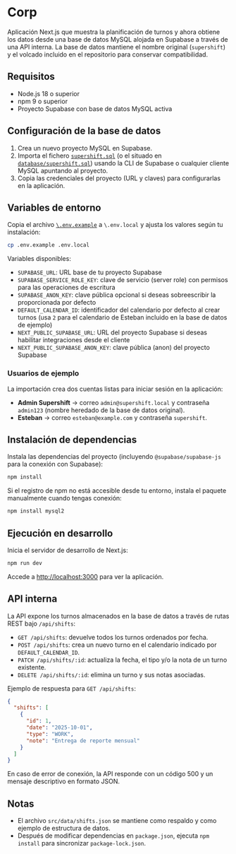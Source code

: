 # Corp

Aplicación Next.js que muestra la planificación de turnos y ahora obtiene los datos desde una base de datos MySQL alojada en Supabase a través de una API interna. La base de datos mantiene el nombre original (`supershift`) y el volcado incluido en el repositorio para conservar compatibilidad.

## Requisitos

- Node.js 18 o superior
- npm 9 o superior
- Proyecto Supabase con base de datos MySQL activa

## Configuración de la base de datos

1. Crea un nuevo proyecto MySQL en Supabase.
2. Importa el fichero [`supershift.sql`](./supershift.sql) (o el situado en [`database/supershift.sql`](./database/supershift.sql)) usando la CLI de Supabase o cualquier cliente MySQL apuntando al proyecto.
3. Copia las credenciales del proyecto (URL y claves) para configurarlas en la aplicación.

## Variables de entorno

Copia el archivo [`\.env.example`](./.env.example) a `\.env.local` y ajusta los valores según tu instalación:

```bash
cp .env.example .env.local
```

Variables disponibles:

- `SUPABASE_URL`: URL base de tu proyecto Supabase
- `SUPABASE_SERVICE_ROLE_KEY`: clave de servicio (server role) con permisos para las operaciones de escritura
- `SUPABASE_ANON_KEY`: clave pública opcional si deseas sobreescribir la proporcionada por defecto
- `DEFAULT_CALENDAR_ID`: identificador del calendario por defecto al crear turnos (usa `2` para el calendario de Esteban incluido en la base de datos de ejemplo)
- `NEXT_PUBLIC_SUPABASE_URL`: URL del proyecto Supabase si deseas habilitar integraciones desde el cliente
- `NEXT_PUBLIC_SUPABASE_ANON_KEY`: clave pública (anon) del proyecto Supabase

### Usuarios de ejemplo

La importación crea dos cuentas listas para iniciar sesión en la aplicación:

- **Admin Supershift** → correo `admin@supershift.local` y contraseña `admin123` (nombre heredado de la base de datos original).
- **Esteban** → correo `esteban@example.com` y contraseña `supershift`.

## Instalación de dependencias

Instala las dependencias del proyecto (incluyendo `@supabase/supabase-js` para la conexión con Supabase):

```bash
npm install
```

Si el registro de npm no está accesible desde tu entorno, instala el paquete manualmente cuando tengas conexión:

```bash
npm install mysql2
```

## Ejecución en desarrollo

Inicia el servidor de desarrollo de Next.js:

```bash
npm run dev
```

Accede a [http://localhost:3000](http://localhost:3000) para ver la aplicación.

## API interna

La API expone los turnos almacenados en la base de datos a través de rutas REST bajo `/api/shifts`:

- `GET /api/shifts`: devuelve todos los turnos ordenados por fecha.
- `POST /api/shifts`: crea un nuevo turno en el calendario indicado por `DEFAULT_CALENDAR_ID`.
- `PATCH /api/shifts/:id`: actualiza la fecha, el tipo y/o la nota de un turno existente.
- `DELETE /api/shifts/:id`: elimina un turno y sus notas asociadas.

Ejemplo de respuesta para `GET /api/shifts`:

```json
{
  "shifts": [
    {
      "id": 1,
      "date": "2025-10-01",
      "type": "WORK",
      "note": "Entrega de reporte mensual"
    }
  ]
}
```

En caso de error de conexión, la API responde con un código 500 y un mensaje descriptivo en formato JSON.

## Notas

- El archivo `src/data/shifts.json` se mantiene como respaldo y como ejemplo de estructura de datos.
- Después de modificar dependencias en `package.json`, ejecuta `npm install` para sincronizar `package-lock.json`.
